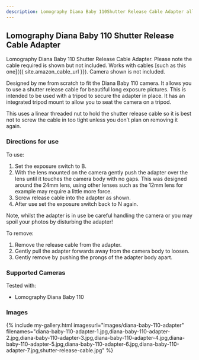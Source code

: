 ```yaml
---
description: Lomography Diana Baby 110Shutter Release Cable Adapter allows you to use a shutter release cable for beautiful long exposure pictures.
---
```

## Lomography Diana Baby 110 Shutter Release Cable Adapter
Lomography Diana Baby 110 Shutter Release Cable Adapter. Please note the cable required is shown but not included. Works with cables [such as this one]({{ site.amazon_cable_url }}). Camera shown is not included.

Designed by me from scratch to fit the Diana Baby 110 camera. It allows you to use a shutter release cable for beautiful long exposure pictures. This is intended to be used with a tripod to secure the adapter in place. It has an integrated tripod mount to allow you to seat the camera on a tripod.

This uses a linear threaded nut to hold the shutter release cable so it is best not to screw the cable in too tight unless you don’t plan on removing it again.

### Directions for use
To use:

1. Set the exposure switch to B.
2. With the lens mounted on the camera gently push the adapter over the lens until it touches the camera body with no gaps. This was designed around the 24mm lens, using other lenses such as the 12mm lens for example may require a little more force.
3. Screw release cable into the adapter as shown.
4. After use set the exposure switch back to N again.

Note, whilst the adapter is in use be careful handling the camera or you may spoil your photos by disturbing the adapter!

To remove:

1. Remove the release cable from the adapter.
2. Gently pull the adapter forwards away from the camera body to loosen.
3. Gently remove by pushing the prongs of the adapter body apart.

### Supported Cameras
Tested with:
- Lomography Diana Baby 110

### Images
{% include my-gallery.html imagesurl="images/diana-baby-110-adapter"
   filenames="diana-baby-110-adapter-1.jpg,diana-baby-110-adapter-2.jpg,diana-baby-110-adapter-3.jpg,diana-baby-110-adapter-4.jpg,diana-baby-110-adapter-5.jpg,diana-baby-110-adapter-6.jpg,diana-baby-110-adapter-7.jpg,shutter-release-cable.jpg" %}
